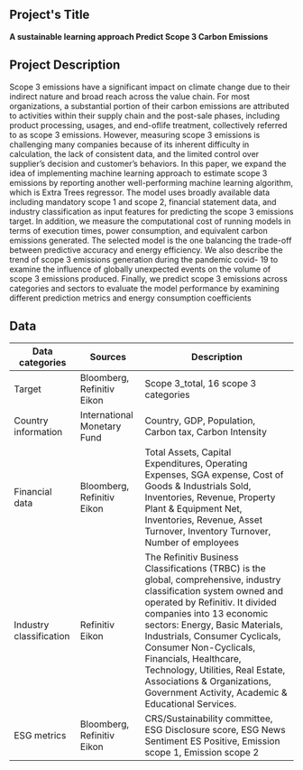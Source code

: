 ## Project's Title
**A sustainable learning approach Predict Scope 3 Carbon Emissions**

## Project Description
Scope 3 emissions have a significant impact on climate change due to their indirect nature and broad reach across the value chain. For most organizations, a substantial portion of their carbon emissions are attributed to activities within their supply chain and the post-sale phases, including product processing, usages, and end-oflife treatment, collectively referred to as scope 3 emissions. However, measuring
scope 3 emissions is challenging many companies because of its inherent difficulty
in calculation, the lack of consistent data, and the limited control over supplier’s
decision and customer’s behaviors. In this paper, we expand the idea of
implementing machine learning approach to estimate scope 3 emissions by
reporting another well-performing machine learning algorithm, which is Extra
Trees regressor. The model uses broadly available data including mandatory scope
1 and scope 2, financial statement data, and industry classification as input features
for predicting the scope 3 emissions target. In addition, we measure the
computational cost of running models in terms of execution times, power
consumption, and equivalent carbon emissions generated. The selected model is the
one balancing the trade-off between predictive accuracy and energy efficiency. We
also describe the trend of scope 3 emissions generation during the pandemic covid-
19 to examine the influence of globally unexpected events on the volume of scope
3 emissions produced. Finally, we predict scope 3 emissions across categories and
sectors to evaluate the model performance by examining different prediction
metrics and energy consumption coefficients

## Data
| Data categories |	Sources |	Description |
| --- | --- | --- |
| Target | Bloomberg, Refinitiv Eikon |	Scope 3_total, 16 scope 3 categories |
| Country information |	International Monetary Fund |	Country, GDP, Population, Carbon tax, Carbon Intensity |
| Financial data |	Bloomberg, Refinitiv Eikon | Total Assets, Capital Expenditures, Operating Expenses, SGA expense, Cost of Goods & Industrials Sold, Inventories, Revenue, Property Plant & Equipment Net, Inventories, Revenue, Asset Turnover, Inventory Turnover, Number of employees |                  
| Industry classification |	Refinitiv Eikon |	The Refinitiv Business Classifications (TRBC) is the global, comprehensive, industry classification system owned and operated by Refinitiv. It divided companies into 13 economic sectors: Energy, Basic Materials, Industrials, Consumer Cyclicals, Consumer Non-Cyclicals, Financials, Healthcare, Technology, Utilities, Real Estate, Associations & Organizations, Government Activity, Academic & Educational Services. |
| ESG metrics	| Bloomberg, Refinitiv Eikon	| CRS/Sustainability committee, ESG Disclosure score, ESG News Sentiment ES Positive, Emission scope 1, Emission scope 2 |


